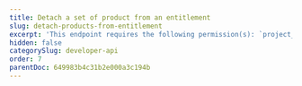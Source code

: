 ```yaml
---
title: Detach a set of product from an entitlement
slug: detach-products-from-entitlement
excerpt: 'This endpoint requires the following permission(s): `project_configuration:entitlements:read_write`.'
hidden: false
categorySlug: developer-api
order: 7
parentDoc: 649983b4c31b2e000a3c194b
---
```

